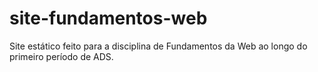 # site-fundamentos-web
Site estático feito para a disciplina de Fundamentos da Web ao longo do primeiro período de ADS.

